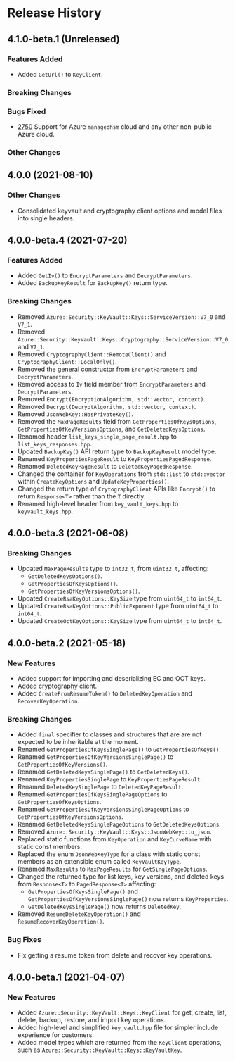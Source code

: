 # Release History

## 4.1.0-beta.1 (Unreleased)

### Features Added

- Added `GetUrl()` to `KeyClient`.

### Breaking Changes

### Bugs Fixed

- [2750](https://github.com/Azure/azure-sdk-for-cpp/issues/2750) Support for Azure `managedhsm` cloud and any other non-public Azure cloud.

### Other Changes

## 4.0.0 (2021-08-10)

### Other Changes

- Consolidated keyvault and cryptography client options and model files into single headers.

## 4.0.0-beta.4 (2021-07-20)

### Features Added

- Added `GetIv()` to `EncryptParameters` and `DecryptParameters`.
- Added `BackupKeyResult` for `BackupKey()` return type.

### Breaking Changes

- Removed `Azure::Security::KeyVault::Keys::ServiceVersion::V7_0` and `V7_1`.
- Removed `Azure::Security::KeyVault::Keys::Cryptography::ServiceVersion::V7_0` and `V7_1`.
- Removed `CryptographyClient::RemoteClient()` and `CryptographyClient::LocalOnly()`.
- Removed the general constructor from `EncryptParameters` and `DecryptParameters`.
- Removed access to `Iv` field member from `EncryptParameters` and `DecryptParameters`.
- Removed `Encrypt(EncryptionAlgorithm, std::vector, context)`.
- Removed `Decrypt(DecryptAlgorithm, std::vector, context)`.
- Removed `JsonWebKey::HasPrivateKey()`.
- Removed the `MaxPageResults` field from `GetPropertiesOfKeysOptions`, `GetPropertiesOfKeyVersionsOptions`, and `GetDeletedKeysOptions`.
- Renamed header `list_keys_single_page_result.hpp` to `list_keys_responses.hpp`.
- Updated `BackupKey()` API return type to `BackupKeyResult` model type.
- Renamed `KeyPropertiesPageResult` to `KeyPropertiesPagedResponse`.
- Renamed `DeletedKeyPageResult` to `DeletedKeyPagedResponse`.
- Changed the container for `KeyOperations` from `std::list` to `std::vector` within `CreateKeyOptions` and `UpdateKeyProperties()`.
- Changed the return type of `CrytographyClient` APIs like `Encrypt()` to return `Response<T>` rather than the `T` directly.
- Renamed high-level header from `key_vault_keys.hpp` to `keyvault_keys.hpp`.

## 4.0.0-beta.3 (2021-06-08)

### Breaking Changes

- Updated `MaxPageResults` type to `int32_t`, from `uint32_t`, affecting:
  - `GetDeletedKeysOptions()`.
  - `GetPropertiesOfKeysOptions()`.
  - `GetPropertiesOfKeyVersionsOptions()`.
- Updated `CreateRsaKeyOptions::KeySize` type from `uint64_t` to `int64_t`.
- Updated `CreateRsaKeyOptions::PublicExponent` type from `uint64_t` to `int64_t`.
- Updated `CreateOctKeyOptions::KeySize` type from `uint64_t` to `int64_t`.

## 4.0.0-beta.2 (2021-05-18)

### New Features

- Added support for importing and deserializing EC and OCT keys.
- Added cryptography client.
- Added `CreateFromResumeToken()` to `DeletedKeyOperation` and `RecoverKeyOperation`.

### Breaking Changes

- Added `final` specifier to classes and structures that are are not expected to be inheritable at the moment.
- Renamed `GetPropertiesOfKeysSinglePage()` to `GetPropertiesOfKeys()`.
- Renamed `GetPropertiesOfKeyVersionsSinglePage()` to `GetPropertiesOfKeyVersions()`.
- Renamed `GetDeletedKeysSinglePage()` to `GetDeletedKeys()`.
- Renamed `KeyPropertiesSinglePage` to `KeyPropertiesPageResult`.
- Renamed `DeletedKeySinglePage` to `DeletedKeyPageResult`.
- Renamed `GetPropertiesOfKeysSinglePageOptions` to `GetPropertiesOfKeysOptions`.
- Renamed `GetPropertiesOfKeyVersionsSinglePageOptions` to `GetPropertiesOfKeyVersionsOptions`.
- Renamed `GetDeletedKeysSinglePageOptions` to `GetDeletedKeysOptions`.
- Removed `Azure::Security::KeyVault::Keys::JsonWebKey::to_json`.
- Replaced static functions from `KeyOperation` and `KeyCurveName` with static const members.
- Replaced the enum `JsonWebKeyType` for a class with static const members as an extensible enum called `KeyVaultKeyType`.
- Renamed `MaxResults` to `MaxPageResults` for `GetSinglePageOptions`.
- Changed the returned type for list keys, key versions, and deleted keys from `Response<T>` to `PagedResponse<T>` affecting:
  - `GetPropertiesOfKeysSinglePage()` and `GetPropertiesOfKeyVersionsSinglePage()` now returns `KeyProperties`.
  - `GetDeletedKeysSinglePage()` now returns `DeletedKey`.
- Removed `ResumeDeleteKeyOperation()` and `ResumeRecoverKeyOperation()`.

### Bug Fixes

- Fix getting a resume token from delete and recover key operations.

## 4.0.0-beta.1 (2021-04-07)

### New Features

- Added `Azure::Security::KeyVault::Keys::KeyClient` for get, create, list, delete, backup, restore, and import key operations.
- Added high-level and simplified `key_vault.hpp` file for simpler include experience for customers.
- Added model types which are returned from the `KeyClient` operations, such as `Azure::Security::KeyVault::Keys::KeyVaultKey`.
